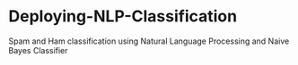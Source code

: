 # Deploying-NLP-Classification
Spam and Ham classification using Natural Language Processing and Naive Bayes Classifier
